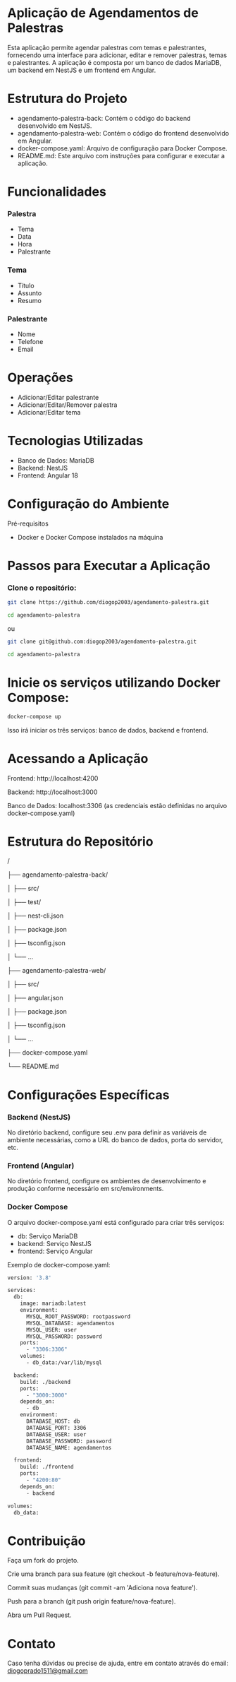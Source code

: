 # Aplicação de Agendamentos de Palestras
Esta aplicação permite agendar palestras com temas e palestrantes, fornecendo uma interface para adicionar, editar e remover palestras, temas e palestrantes. A aplicação é composta por um banco de dados MariaDB, um backend em NestJS e um frontend em Angular.

# Estrutura do Projeto
- agendamento-palestra-back: Contém o código do backend desenvolvido em NestJS.
- agendamento-palestra-web: Contém o código do frontend desenvolvido em Angular.
- docker-compose.yaml: Arquivo de configuração para Docker Compose.
- README.md: Este arquivo com instruções para configurar e executar a aplicação.

# Funcionalidades

### Palestra

- Tema
- Data
- Hora
- Palestrante

### Tema

- Título
- Assunto
- Resumo
  
### Palestrante

- Nome
- Telefone
- Email

# Operações

- Adicionar/Editar palestrante
- Adicionar/Editar/Remover palestra
- Adicionar/Editar tema

# Tecnologias Utilizadas

- Banco de Dados: MariaDB
- Backend: NestJS
- Frontend: Angular 18

# Configuração do Ambiente

Pré-requisitos

- Docker e Docker Compose instalados na máquina

# Passos para Executar a Aplicação

### Clone o repositório:

~~~sh
git clone https://github.com/diogop2003/agendamento-palestra.git

cd agendamento-palestra
~~~
ou
~~~sh
git clone git@github.com:diogop2003/agendamento-palestra.git

cd agendamento-palestra
~~~
# Inicie os serviços utilizando Docker Compose:

~~~sh
docker-compose up
~~~
Isso irá iniciar os três serviços: banco de dados, backend e frontend.

# Acessando a Aplicação

Frontend: http://localhost:4200

Backend: http://localhost:3000

Banco de Dados: localhost:3306 (as credenciais estão definidas no arquivo docker-compose.yaml)

# Estrutura do Repositório

/

├── agendamento-palestra-back/

│   ├── src/

│   ├── test/

│   ├── nest-cli.json

│   ├── package.json

│   ├── tsconfig.json

│   └── ...

├── agendamento-palestra-web/

│   ├── src/

│   ├── angular.json

│   ├── package.json

│   ├── tsconfig.json

│   └── ...

├── docker-compose.yaml

└── README.md

# Configurações Específicas

### Backend (NestJS)
No diretório backend, configure seu .env para definir as variáveis de ambiente necessárias, como a URL do banco de dados, porta do servidor, etc.

### Frontend (Angular)
No diretório frontend, configure os ambientes de desenvolvimento e produção conforme necessário em src/environments.

### Docker Compose
O arquivo docker-compose.yaml está configurado para criar três serviços:

- db: Serviço MariaDB
- backend: Serviço NestJS
- frontend: Serviço Angular
  
Exemplo de docker-compose.yaml:

~~~sh
version: '3.8'

services:
  db:
    image: mariadb:latest
    environment:
      MYSQL_ROOT_PASSWORD: rootpassword
      MYSQL_DATABASE: agendamentos
      MYSQL_USER: user
      MYSQL_PASSWORD: password
    ports:
      - "3306:3306"
    volumes:
      - db_data:/var/lib/mysql

  backend:
    build: ./backend
    ports:
      - "3000:3000"
    depends_on:
      - db
    environment:
      DATABASE_HOST: db
      DATABASE_PORT: 3306
      DATABASE_USER: user
      DATABASE_PASSWORD: password
      DATABASE_NAME: agendamentos

  frontend:
    build: ./frontend
    ports:
      - "4200:80"
    depends_on:
      - backend

volumes:
  db_data:
~~~

# Contribuição

Faça um fork do projeto.

Crie uma branch para sua feature (git checkout -b feature/nova-feature).

Commit suas mudanças (git commit -am 'Adiciona nova feature').

Push para a branch (git push origin feature/nova-feature).

Abra um Pull Request.

# Contato
Caso tenha dúvidas ou precise de ajuda, entre em contato através do email: diogoprado1511@gmail.com
